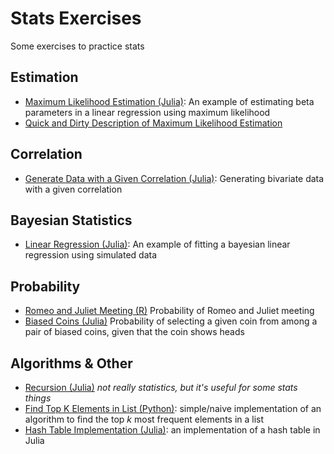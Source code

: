 # Stats Exercises

Some exercises to practice stats

## Estimation 

- [Maximum Likelihood Estimation (Julia)](src/linreg_mle.jl): An example of estimating beta parameters in a linear regression using maximum likelihood
- [Quick and Dirty Description of Maximum Likelihood Estimation](notes/maximum_likelihood.md)

## Correlation

- [Generate Data with a Given Correlation (Julia)](src/gen_cor.jl): Generating bivariate data with a given correlation

## Bayesian Statistics

- [Linear Regression (Julia)](src/bayesian_lin_reg.jl): An example of fitting a bayesian linear regression using simulated data

## Probability

- [Romeo and Juliet Meeting (R)](src/romeo_juliet.R) Probability of Romeo and Juliet meeting
- [Biased Coins (Julia)](src/biased_coins.jl) Probability of selecting a given coin from among a pair of biased coins, given that the coin shows heads

## Algorithms & Other

- [Recursion (Julia)](src/recursion.jl) *not really statistics, but it's useful for some stats things*
- [Find Top K Elements in List (Python)](src/find_top_k_elements_algo.py): simple/naive implementation of an algorithm to find the top *k* most frequent elements in a list
- [Hash Table Implementation (Julia)](src/hash_table.jl): an implementation of a hash table in Julia
